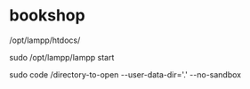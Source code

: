 # bookshop
/opt/lampp/htdocs/

sudo /opt/lampp/lampp start

sudo code /directory-to-open --user-data-dir='.' --no-sandbox